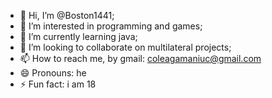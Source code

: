 - 👋 Hi, I’m @Boston1441;
- 👀 I’m interested in programming and games;
- 🌱 I’m currently learning java;
- 💞️ I’m looking to collaborate on multilateral projects;
- 📫 How to reach me, by gmail: coleagamaniuc@gmail.com
- 😄 Pronouns: he
- ⚡ Fun fact: i am 18

